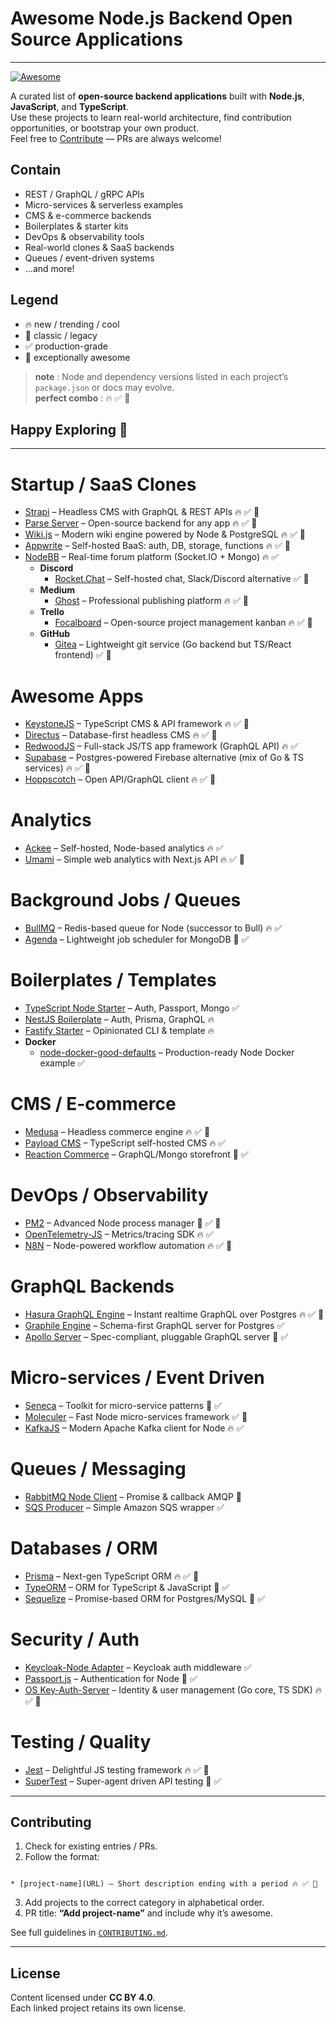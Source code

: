 # Awesome Node.js Backend Open Source Applications

---

<p align="left">
  <a href="https://github.com/sindresorhus/awesome"><img alt="Awesome" src="https://cdn.rawgit.com/sindresorhus/awesome/d7305f38d29fed78fa85652e3a63e154dd8e8829/media/badge.svg"></a>
</p>

A curated list of **open-source backend applications** built with **Node.js**, **JavaScript**, and **TypeScript**.  
Use these projects to learn real-world architecture, find contribution opportunities, or bootstrap your own product.  
Feel free to [Contribute](./CONTRIBUTING.md) — PRs are always welcome!

## Contain
- REST / GraphQL / gRPC APIs  
- Micro-services & serverless examples  
- CMS & e-commerce backends  
- Boilerplates & starter kits  
- DevOps & observability tools  
- Real-world clones & SaaS backends  
- Queues / event-driven systems  
- …and more!

## Legend
- 🔥 new / trending / cool  
- 👴 classic / legacy  
- ✅ production-grade  
- 🚀 exceptionally awesome  

> **note** : Node and dependency versions listed in each project’s `package.json` or docs may evolve.  
> **perfect combo** : 🔥 ✅ 🚀

## Happy Exploring 🤘
---

# Startup / SaaS Clones
- [Strapi](https://github.com/strapi/strapi) – Headless CMS with GraphQL & REST APIs 🔥 ✅ 🚀  
- [Parse Server](https://github.com/parse-community/parse-server) – Open-source backend for any app 🔥 ✅ 🚀  
- [Wiki.js](https://github.com/Requarks/wiki) – Modern wiki engine powered by Node & PostgreSQL 🔥 ✅ 🚀  
- [Appwrite](https://github.com/appwrite/appwrite) – Self-hosted BaaS: auth, DB, storage, functions 🔥 ✅ 🚀  
- [NodeBB](https://github.com/NodeBB/NodeBB) – Real-time forum platform (Socket.IO + Mongo) 🔥 ✅  
  - **Discord**
    - [Rocket.Chat](https://github.com/RocketChat/Rocket.Chat) – Self-hosted chat, Slack/Discord alternative ✅ 🚀  
  - **Medium**
    - [Ghost](https://github.com/TryGhost/Ghost) – Professional publishing platform 🔥 ✅ 🚀  
  - **Trello**
    - [Focalboard](https://github.com/mattermost/focalboard) – Open-source project management kanban 🔥 ✅ 🚀  
  - **GitHub**
    - [Gitea](https://github.com/go-gitea/gitea) – Lightweight git service (Go backend but TS/React frontend) ✅ 👴  

# Awesome Apps
- [KeystoneJS](https://github.com/keystonejs/keystone) – TypeScript CMS & API framework 🔥 ✅ 🚀  
- [Directus](https://github.com/directus/directus) – Database-first headless CMS 🔥 ✅ 🚀  
- [RedwoodJS](https://github.com/redwoodjs/redwood) – Full-stack JS/TS app framework (GraphQL API) 🔥 ✅  
- [Supabase](https://github.com/supabase/supabase) – Postgres-powered Firebase alternative (mix of Go & TS services) 🔥 ✅ 🚀  
- [Hoppscotch](https://github.com/hoppscotch/hoppscotch) – Open API/GraphQL client 🔥 ✅ 🚀  

# Analytics
- [Ackee](https://github.com/electerious/Ackee) – Self-hosted, Node-based analytics 🔥 ✅  
- [Umami](https://github.com/umami-software/umami) – Simple web analytics with Next.js API 🔥 ✅ 🚀  

# Background Jobs / Queues
- [BullMQ](https://github.com/taskforcesh/bullmq) – Redis-based queue for Node (successor to Bull) 🔥 ✅  
- [Agenda](https://github.com/agenda/agenda) – Lightweight job scheduler for MongoDB 👴 ✅  

# Boilerplates / Templates
- [TypeScript Node Starter](https://github.com/microsoft/TypeScript-Node-Starter) – Auth, Passport, Mongo ✅  
- [NestJS Boilerplate](https://github.com/nestjsx/nestjs-bff) – Auth, Prisma, GraphQL 🔥  
- [Fastify Starter](https://github.com/fastify/fastify-cli) – Opinionated CLI & template 🔥  
- **Docker**
  - [node-docker-good-defaults](https://github.com/slimtoolkit/container-optimization) – Production-ready Node Docker example ✅  

# CMS / E-commerce
- [Medusa](https://github.com/medusajs/medusa) – Headless commerce engine 🔥 ✅ 🚀  
- [Payload CMS](https://github.com/payloadcms/payload) – TypeScript self-hosted CMS 🔥 ✅  
- [Reaction Commerce](https://github.com/reactioncommerce/reaction) – GraphQL/Mongo storefront 👴 ✅  

# DevOps / Observability
- [PM2](https://github.com/Unitech/pm2) – Advanced Node process manager 👴 ✅ 🚀  
- [OpenTelemetry-JS](https://github.com/open-telemetry/opentelemetry-js) – Metrics/tracing SDK 🔥 ✅  
- [N8N](https://github.com/n8n-io/n8n) – Node-powered workflow automation 🔥 ✅ 🚀  

# GraphQL Backends
- [Hasura GraphQL Engine](https://github.com/hasura/graphql-engine) – Instant realtime GraphQL over Postgres 🔥 ✅ 🚀  
- [Graphile Engine](https://github.com/graphile/graphile-engine) – Schema-first GraphQL server for Postgres ✅  
- [Apollo Server](https://github.com/apollographql/apollo-server) – Spec-compliant, pluggable GraphQL server 👴 ✅  

# Micro-services / Event Driven
- [Seneca](https://github.com/senecajs/seneca) – Toolkit for micro-service patterns 👴 ✅  
- [Moleculer](https://github.com/moleculerjs/moleculer) – Fast Node micro-services framework ✅ 🚀  
- [KafkaJS](https://github.com/tulios/kafkajs) – Modern Apache Kafka client for Node 🔥 ✅  

# Queues / Messaging
- [RabbitMQ Node Client](https://github.com/squaremo/amqp.node) – Promise & callback AMQP 👴  
- [SQS Producer](https://github.com/bbc/sqs-producer) – Simple Amazon SQS wrapper ✅  

# Databases / ORM
- [Prisma](https://github.com/prisma/prisma) – Next-gen TypeScript ORM 🔥 ✅ 🚀  
- [TypeORM](https://github.com/typeorm/typeorm) – ORM for TypeScript & JavaScript 👴 ✅  
- [Sequelize](https://github.com/sequelize/sequelize) – Promise-based ORM for Postgres/MySQL 👴 ✅  

# Security / Auth
- [Keycloak-Node Adapter](https://github.com/keycloak/keycloak-nodejs-connect) – Keycloak auth middleware ✅  
- [Passport.js](https://github.com/jaredhanson/passport) – Authentication for Node 👴 ✅  
- [OS Key-Auth-Server](https://github.com/ory/kratos) – Identity & user management (Go core, TS SDK) 🔥 ✅ 🚀  

# Testing / Quality
- [Jest](https://github.com/jestjs/jest) – Delightful JS testing framework 🔥 ✅ 🚀  
- [SuperTest](https://github.com/ladjs/supertest) – Super-agent driven API testing 👴 ✅  

---

## Contributing

1. Check for existing entries / PRs.  
2. Follow the format:  
```

* [project-name](URL) – Short description ending with a period 🔥 ✅ 🚀

```
3. Add projects to the correct category in alphabetical order.  
4. PR title: **“Add project-name”** and include why it’s awesome.  

See full guidelines in [`CONTRIBUTING.md`](./CONTRIBUTING.md).

---

## License

Content licensed under **CC BY 4.0**.  
Each linked project retains its own license.